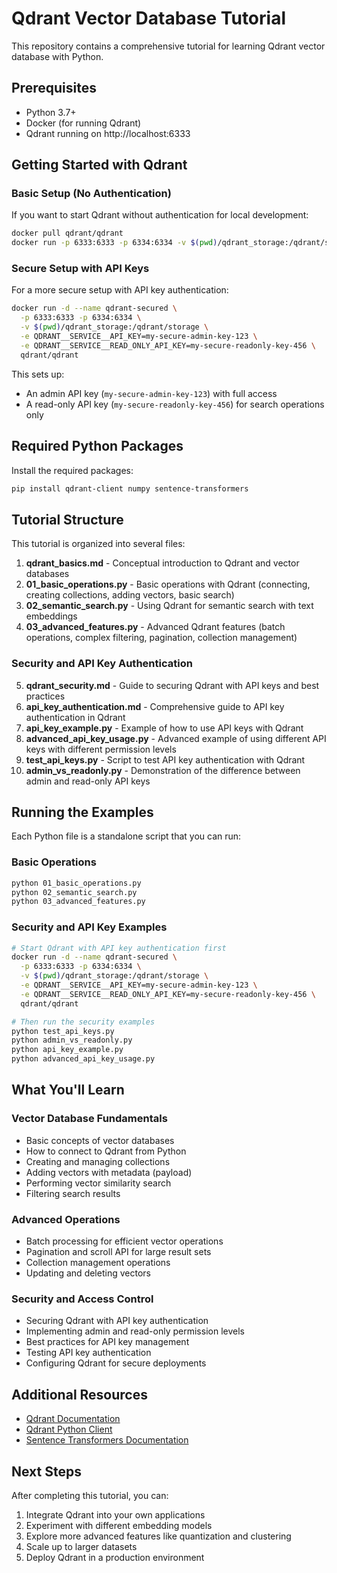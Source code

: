 # Qdrant Vector Database Tutorial

This repository contains a comprehensive tutorial for learning Qdrant vector database with Python.

## Prerequisites

- Python 3.7+
- Docker (for running Qdrant)
- Qdrant running on http://localhost:6333

## Getting Started with Qdrant

### Basic Setup (No Authentication)

If you want to start Qdrant without authentication for local development:

```bash
docker pull qdrant/qdrant
docker run -p 6333:6333 -p 6334:6334 -v $(pwd)/qdrant_storage:/qdrant/storage qdrant/qdrant
```

### Secure Setup with API Keys

For a more secure setup with API key authentication:

```bash
docker run -d --name qdrant-secured \
  -p 6333:6333 -p 6334:6334 \
  -v $(pwd)/qdrant_storage:/qdrant/storage \
  -e QDRANT__SERVICE__API_KEY=my-secure-admin-key-123 \
  -e QDRANT__SERVICE__READ_ONLY_API_KEY=my-secure-readonly-key-456 \
  qdrant/qdrant
```

This sets up:
- An admin API key (`my-secure-admin-key-123`) with full access
- A read-only API key (`my-secure-readonly-key-456`) for search operations only

## Required Python Packages

Install the required packages:

```bash
pip install qdrant-client numpy sentence-transformers
```

## Tutorial Structure

This tutorial is organized into several files:

1. **qdrant_basics.md** - Conceptual introduction to Qdrant and vector databases
2. **01_basic_operations.py** - Basic operations with Qdrant (connecting, creating collections, adding vectors, basic search)
3. **02_semantic_search.py** - Using Qdrant for semantic search with text embeddings
4. **03_advanced_features.py** - Advanced Qdrant features (batch operations, complex filtering, pagination, collection management)

### Security and API Key Authentication

5. **qdrant_security.md** - Guide to securing Qdrant with API keys and best practices
6. **api_key_authentication.md** - Comprehensive guide to API key authentication in Qdrant
7. **api_key_example.py** - Example of how to use API keys with Qdrant
8. **advanced_api_key_usage.py** - Advanced example of using different API keys with different permission levels
9. **test_api_keys.py** - Script to test API key authentication with Qdrant
10. **admin_vs_readonly.py** - Demonstration of the difference between admin and read-only API keys

## Running the Examples

Each Python file is a standalone script that you can run:

### Basic Operations
```bash
python 01_basic_operations.py
python 02_semantic_search.py
python 03_advanced_features.py
```

### Security and API Key Examples
```bash
# Start Qdrant with API key authentication first
docker run -d --name qdrant-secured \
  -p 6333:6333 -p 6334:6334 \
  -v $(pwd)/qdrant_storage:/qdrant/storage \
  -e QDRANT__SERVICE__API_KEY=my-secure-admin-key-123 \
  -e QDRANT__SERVICE__READ_ONLY_API_KEY=my-secure-readonly-key-456 \
  qdrant/qdrant

# Then run the security examples
python test_api_keys.py
python admin_vs_readonly.py
python api_key_example.py
python advanced_api_key_usage.py
```

## What You'll Learn

### Vector Database Fundamentals
- Basic concepts of vector databases
- How to connect to Qdrant from Python
- Creating and managing collections
- Adding vectors with metadata (payload)
- Performing vector similarity search
- Filtering search results

### Advanced Operations
- Batch processing for efficient vector operations
- Pagination and scroll API for large result sets
- Collection management operations
- Updating and deleting vectors

### Security and Access Control
- Securing Qdrant with API key authentication
- Implementing admin and read-only permission levels
- Best practices for API key management
- Testing API key authentication
- Configuring Qdrant for secure deployments

## Additional Resources

- [Qdrant Documentation](https://qdrant.tech/documentation/)
- [Qdrant Python Client](https://github.com/qdrant/qdrant-client)
- [Sentence Transformers Documentation](https://www.sbert.net/)

## Next Steps

After completing this tutorial, you can:

1. Integrate Qdrant into your own applications
2. Experiment with different embedding models
3. Explore more advanced features like quantization and clustering
4. Scale up to larger datasets
5. Deploy Qdrant in a production environment
